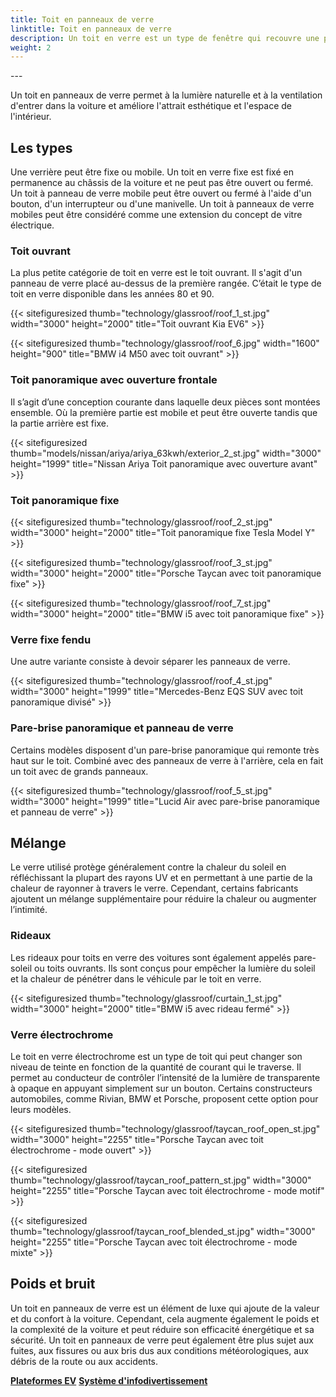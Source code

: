 ```yaml
---
title: Toit en panneaux de verre
linktitle: Toit en panneaux de verre
description: Un toit en verre est un type de fenêtre qui recouvre une partie ou la totalité du toit de la voiture. Il est fait de verre feuilleté, semblable aux pare-brise.
weight: 2
---
```

<!-- markdownlint-disable MD033 -->---

Un toit en panneaux de verre permet à la lumière naturelle et à la ventilation d'entrer dans la voiture et améliore l'attrait esthétique et l'espace de l'intérieur.

## Les types

Une verrière peut être fixe ou mobile. Un toit en verre fixe est fixé en permanence au châssis de la voiture et ne peut pas être ouvert ou fermé. Un toit à panneau de verre mobile peut être ouvert ou fermé à l'aide d'un bouton, d'un interrupteur ou d'une manivelle. Un toit à panneaux de verre mobiles peut être considéré comme une extension du concept de vitre électrique.

### Toit ouvrant

La plus petite catégorie de toit en verre est le toit ouvrant. Il s'agit d'un panneau de verre placé au-dessus de la première rangée. C’était le type de toit en verre disponible dans les années 80 et 90.

{{< sitefiguresized thumb="technology/glassroof/roof_1_st.jpg" width="3000" height="2000" title="Toit ouvrant Kia EV6" >}}

{{< sitefiguresized thumb="technology/glassroof/roof_6.jpg" width="1600" height="900" title="BMW i4 M50 avec toit ouvrant" >}}

### Toit panoramique avec ouverture frontale

Il s’agit d’une conception courante dans laquelle deux pièces sont montées ensemble. Où la première partie est mobile et peut être ouverte tandis que la partie arrière est fixe.

{{< sitefiguresized thumb="models/nissan/ariya/ariya_63kwh/exterior_2_st.jpg" width="3000" height="1999" title="Nissan Ariya Toit panoramique avec ouverture avant" >}}

### Toit panoramique fixe

{{< sitefiguresized thumb="technology/glassroof/roof_2_st.jpg" width="3000" height="2000" title="Toit panoramique fixe Tesla Model Y" >}}

{{< sitefiguresized thumb="technology/glassroof/roof_3_st.jpg" width="3000" height="2000" title="Porsche Taycan avec toit panoramique fixe" >}}

{{< sitefiguresized thumb="technology/glassroof/roof_7_st.jpg" width="3000" height="2000" title="BMW i5 avec toit panoramique fixe" >}}

### Verre fixe fendu

Une autre variante consiste à devoir séparer les panneaux de verre.

{{< sitefiguresized thumb="technology/glassroof/roof_4_st.jpg" width="3000" height="1999" title="Mercedes-Benz EQS SUV avec toit panoramique divisé" >}}

### Pare-brise panoramique et panneau de verre

Certains modèles disposent d'un pare-brise panoramique qui remonte très haut sur le toit. Combiné avec des panneaux de verre à l'arrière, cela en fait un toit avec de grands panneaux.

{{< sitefiguresized thumb="technology/glassroof/roof_5_st.jpg" width="3000" height="1999" title="Lucid Air avec pare-brise panoramique et panneau de verre" >}}

## Mélange

Le verre utilisé protège généralement contre la chaleur du soleil en réfléchissant la plupart des rayons UV et en permettant à une partie de la chaleur de rayonner à travers le verre. Cependant, certains fabricants ajoutent un mélange supplémentaire pour réduire la chaleur ou augmenter l’intimité.

### Rideaux

Les rideaux pour toits en verre des voitures sont également appelés pare-soleil ou toits ouvrants. Ils sont conçus pour empêcher la lumière du soleil et la chaleur de pénétrer dans le véhicule par le toit en verre.

{{< sitefiguresized thumb="technology/glassroof/curtain_1_st.jpg" width="3000" height="2000" title="BMW i5 avec rideau fermé" >}}

### Verre électrochrome

Le toit en verre électrochrome est un type de toit qui peut changer son niveau de teinte en fonction de la quantité de courant qui le traverse. Il permet au conducteur de contrôler l’intensité de la lumière de transparente à opaque en appuyant simplement sur un bouton. Certains constructeurs automobiles, comme Rivian, BMW et Porsche, proposent cette option pour leurs modèles.

{{< sitefiguresized thumb="technology/glassroof/taycan_roof_open_st.jpg" width="3000" height="2255" title="Porsche Taycan avec toit électrochrome - mode ouvert" >}}

{{< sitefiguresized thumb="technology/glassroof/taycan_roof_pattern_st.jpg" width="3000" height="2255" title="Porsche Taycan avec toit électrochrome - mode motif" >}}

{{< sitefiguresized thumb="technology/glassroof/taycan_roof_blended_st.jpg" width="3000" height="2255" title="Porsche Taycan avec toit électrochrome - mode mixte" >}}

## Poids et bruit

Un toit en panneaux de verre est un élément de luxe qui ajoute de la valeur et du confort à
la voiture. Cependant, cela augmente également le poids et la complexité de la voiture et peut réduire son efficacité énergétique et sa sécurité. Un toit en panneaux de verre peut également être plus sujet aux fuites, aux fissures ou aux bris dus aux conditions météorologiques, aux débris de la route ou aux accidents.

<div class="mt-3 mb-3">
     <a href="../platforms/" class="text-decoration-none text-black"><strong><i class="bi-arrow-left"></i> Plateformes EV</strong></a>
     <a href="../infotainment/" class="text-decoration-none text-black float-end"><strong>Système d'infodivertissement <i class="bi-arrow-right"></i></strong></a>
</div>